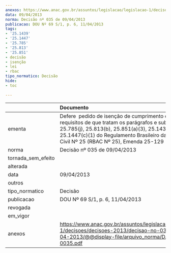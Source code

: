 ```yaml
---
anexos: https://www.anac.gov.br/assuntos/legislacao/legislacao-1/decisoes/decisoes-2013/decisao-no-035-de-09-04-2013/@@display-file/arquivo_norma/DA2013-0035.pdf
data: 09/04/2013
norma: Decisão nº 035 de 09/04/2013
publicacao: DOU Nº 69 S/1, p. 6, 11/04/2013
tags:
- '25.1439'
- '25.1447'
- '25.785'
- '25.813'
- '25.851'
- decisão
- isenção
- lei
- rbac
tipo_normatico: Decisão
hide: 
- toc 
 
---
```


|                    | Documento                                                                                                                                                                                                                                                     |
|:-------------------|:--------------------------------------------------------------------------------------------------------------------------------------------------------------------------------------------------------------------------------------------------------------|
| ementa             | Defere  pedido de isenção de cumprimento dos requisitos de que tratam os parágrafos e subparágrafos 25.785(j), 25.813(b), 25.851(a)(3), 25.1439(a) e 25.1447(c)(1) do Regulamento Brasileiro da Aviação Civil Nº 25 (RBAC Nº 25), Emenda 25-129 - Airbus S.A. |
| norma              | Decisão nº 035 de 09/04/2013                                                                                                                                                                                                                                  |
| tornada_sem_efeito |                                                                                                                                                                                                                                                               |
| alterada           |                                                                                                                                                                                                                                                               |
| data               | 09/04/2013                                                                                                                                                                                                                                                    |
| outros             |                                                                                                                                                                                                                                                               |
| tipo_normatico     | Decisão                                                                                                                                                                                                                                                       |
| publicacao         | DOU Nº 69 S/1, p. 6, 11/04/2013                                                                                                                                                                                                                               |
| revogada           |                                                                                                                                                                                                                                                               |
| em_vigor           |                                                                                                                                                                                                                                                               |
| anexos             | https://www.anac.gov.br/assuntos/legislacao/legislacao-1/decisoes/decisoes-2013/decisao-no-035-de-09-04-2013/@@display-file/arquivo_norma/DA2013-0035.pdf                                                                                                     |
